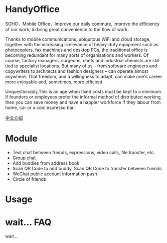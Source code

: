 # HandyOffice
SOHO，Mobile Office，Improve our daily commute, improve the efficiency of our work, to bring great convenience to the flow of work.

Thanks to mobile communications, ubiquitous WiFi and cloud storage, together with the increasing irrelevance of heavy-duty equipment such as photocopiers, fax machines and desktop PCs, the traditional office is becoming redundant for many sorts of organisations and workers. Of course, factory managers, surgeons, chefs and industrial chemists are still tied to specialist locations. But many of us – from software engineers and copywriters to architects and fashion designers – can operate almost anywhere. That freedom, and a willingness to adapt, can make one's career more enjoyable and, sometimes, more efficient.

Unquestionably,This is an age when fixed costs must be kept to a minimum. If founders or employees prefer the informal method of distributed working, then you can save money and have a happier workforce if they labour from home, car or a cool espresso bar.

[中文介绍](https://github.com/ReadyGeek/HandyOffice) 

Module
====
-  Text chat between friends, expressions, video calls, file transfer, etc. 
-  Group chat
-  Add buddies from address book
-  Scan QR Code to add buddy, Scan QR Code to transfer between friends
-  WeChat public account information push
-  Circle of friends

Usage
====  
 wait...
FAQ 
====  
 wait...
